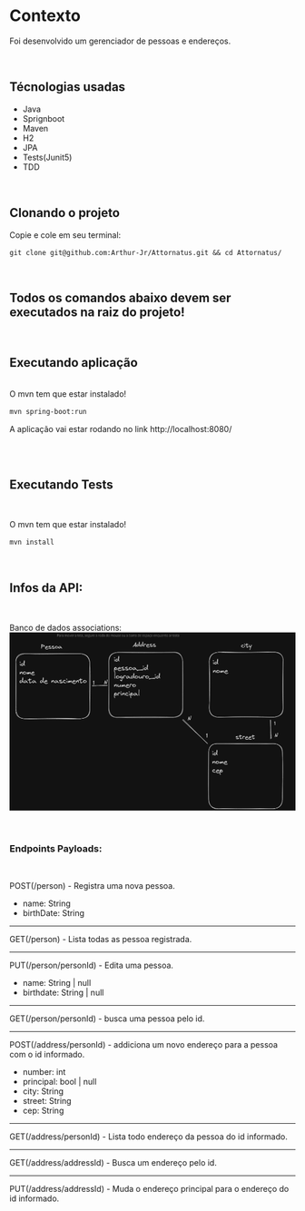 # Contexto

Foi desenvolvido um gerenciador de pessoas e endereços.

<br>

## Técnologias usadas

- Java
- Sprignboot
- Maven
- H2
- JPA
- Tests(Junit5)
- TDD

<br>

## Clonando o projeto

Copie e cole em seu terminal:

```
git clone git@github.com:Arthur-Jr/Attornatus.git && cd Attornatus/
```

<br>

## Todos os comandos abaixo devem ser executados na raiz do projeto!

<br>

## Executando aplicação

<br>
O mvn tem que estar instalado!

```bash
mvn spring-boot:run
```

A aplicação vai estar rodando no link http://localhost:8080/

<br>
<br>

## Executando Tests

<br>

O mvn tem que estar instalado!

```bash
mvn install
```

<br>

## Infos da API:

<br>

Banco de dados associations:
![associations](./public/db-associations.png)

<br>

### Endpoints Payloads:

<br>

POST(/person) - Registra uma nova pessoa.

- name: String
- birthDate: String

---

GET(/person) - Lista todas as pessoa registrada.

---

PUT(/person/personId) - Edita uma pessoa.

- name: String | null
- birthdate: String | null

---

GET(/person/personId) - busca uma pessoa pelo id.

---

POST(/address/personId) - addiciona um novo endereço para a pessoa com o id informado.

- number: int
- principal: bool | null
- city: String
- street: String
- cep: String

---

GET(/address/personId) - Lista todo endereço da pessoa do id informado.

---

GET(/address/addressId) - Busca um endereço pelo id.

---

PUT(/address/addressId) - Muda o endereço principal para o endereço do id informado.
